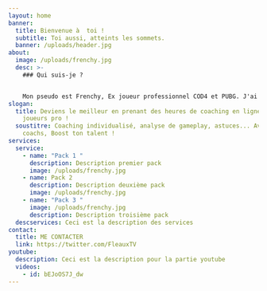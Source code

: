 ```yaml
---
layout: home
banner:
  title: Bienvenue à  toi !
  subtitle: Toi aussi, atteints les sommets.
  banner: /uploads/header.jpg
about:
  image: /uploads/frenchy.jpg
  desc: >-
    ### Qui suis-je ?


    Mon pseudo est Frenchy, Ex joueur professionnel COD4 et PUBG. J'ai joué sous les couleurs de Webone, shockwave, Dimension4, oXmoze, Yoyotech, TeamCoolerMaster, GIANTS, eXtensive, Punchline, Supremacy, Gamers Origin. Actuellement je streames et proposes mes services de coaching pour vous permettre d'évoluer votre style de jeu et vous donner les clefs pour atteindre un niveau **compétitif** sur les jeux type BattleRoyal et FPS en général.
slogan:
  title: Deviens le meilleur en prenant des heures de coaching en ligne avec des
    joueurs pro !
  soustitre: Coaching individualisé, analyse de gameplay, astuces... Avec nos
    coachs, Boost ton talent !
services:
  service:
    - name: "Pack 1 "
      description: Description premier pack
      image: /uploads/frenchy.jpg
    - name: Pack 2
      description: Description deuxième pack
      image: /uploads/frenchy.jpg
    - name: "Pack 3 "
      image: /uploads/frenchy.jpg
      description: Description troisième pack
  descservices: Ceci est la description des services
contact:
  title: ME CONTACTER
  link: https://twitter.com/FleauxTV
youtube:
  description: Ceci est la description pour la partie youtube
  videos:
    - id: bEJoOS7J_dw
---
```

